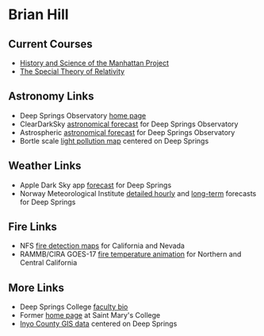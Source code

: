 # Brian Hill

## Current Courses

* [History and Science of the Manhattan Project](https://observatree.github.io/manhattan-project/)
* [The Special Theory of Relativity](https://observatree.github.io/special-relativity/)

## Astronomy Links

* Deep Springs Observatory [home page](../deep-springs-observatory/)
* ClearDarkSky [astronomical forecast](https://www.cleardarksky.com/c/DpSprObCAkey.html?1) for Deep Springs Observatory
* Astrospheric [astronomical forecast](https://www.astrospheric.com/?Latitude=37.3749&Longitude=-117.9802) for Deep Springs Observatory
* Bortle scale [light pollution map](https://darksitefinder.com/maps/world.html#10/37.3749/-117.9802) centered on Deep Springs

## Weather Links

* Apple Dark Sky app [forecast](https://darksky.net/forecast/37.3749,-117.9802/us12/en) for Deep Springs
* Norway Meteorological Institute [detailed hourly](https://www.yr.no/place/USA/California/Deep_Springs/hour_by_hour_detailed.html) and [long-term](https://www.yr.no/place/USA/California/Deep_Springs/long.html) forecasts for Deep Springs

## Fire Links

* NFS [fire detection maps](https://fsapps.nwcg.gov/afm/activefiremaps.php?sensor=goes&op=maps&rCode=cgb) for California and Nevada
* RAMMB/CIRA GOES-17 [fire temperature animation](https://rammb-slider.cira.colostate.edu/?sat=goes-17&z=5&im=12&ts=1&st=0&et=0&speed=200&motion=loop&map=1&lat=0&opacity%5B0%5D=1&hidden%5B0%5D=0&pause=0&slider=-1&hide_controls=1&mouse_draw=0&follow_feature=0&follow_hide=0&s=rammb-slider&sec=full_disk&p%5B0%5D=fire_temperature&x=13488.140625&y=3295.15625) for Northern and Central California

## More Links

* Deep Springs College [faculty bio](http://deepsprings.edu/academics/#brianhill)
* Former [home page](http://physics.stmarys-ca.edu/faculty/brianhill/index.html) at Saint Mary's College
* [Inyo County GIS data](https://gis.inyoco.com/arcgis/apps/webappviewer/index.html?id=4f0e9813612040c3994f0ec22235fba4&center=413215.4992%2C4136912.6261%2C26911&scale=7040.6821) centered on Deep Springs
